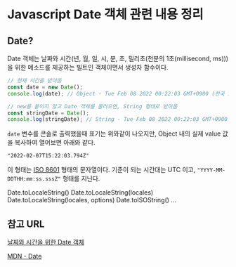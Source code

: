 # Javascript Date 객체 관련 내용 정리

## Date?

Date 객체는 날짜와 시간(년, 월, 일, 시, 분, 초, 밀리초(천분의 1초(millisecond, ms)))을 위한 메소드를 제공하는 빌트인 객체이면서 생성자 함수이다.

```javascript
// 현재 시간을 받아옴
const date = new Date();
console.log(date); // Object - Tue Feb 08 2022 00:22:03 GMT+0900 (한국 표준시)

// new를 붙이지 않고 Date 객체를 불러오면, String 형태로 받아옴
const stringDate = Date();
console.log(stringDate); // String - Tue Feb 08 2022 00:22:03 GMT+0900 (한국 표준시)
```

`date` 변수를 콘솔로 출력했을때 표기는 위와같이 나오지만, Object 내의 실제 value 값을 복사하여 열어보면 아래와 같다.

`"2022-02-07T15:22:03.794Z"`

이 형태는 [ISO 8601](https://en.wikipedia.org/wiki/ISO_8601) 형태의 문자열이다. 기준이 되는 시간대는 UTC 이고, `"YYYY-MM-DDTHH:mm:ss.sssZ"` 형태를 지닌다.

Date.toLocaleString()
Date.toLocaleString(locales)
Date.toLocaleString(locales, options)
Date.toISOString()
...


## 참고 URL

[날짜와 시간을 위한 Date 객체](https://poiemaweb.com/js-date)

[MDN - Date](https://developer.mozilla.org/ko/docs/Web/JavaScript/Reference/Global_Objects/Date)